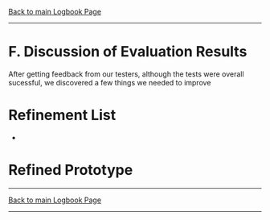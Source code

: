 [Back to main Logbook Page](../hci_logbook.md)

---

# F. Discussion of Evaluation Results

After getting feedback from our testers, although the tests were overall sucessful, we discovered a few things we needed to improve

# Refinement List
- 

# Refined Prototype


---
[Back to main Logbook Page](../hci_logbook.md)

---